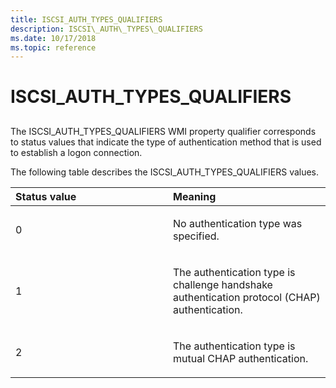 ```yaml
---
title: ISCSI_AUTH_TYPES_QUALIFIERS
description: ISCSI\_AUTH\_TYPES\_QUALIFIERS
ms.date: 10/17/2018
ms.topic: reference
---
```


# ISCSI\_AUTH\_TYPES\_QUALIFIERS


## <span id="ddk_iscsi_auth_types_qualifiers_kr"></span><span id="DDK_ISCSI_AUTH_TYPES_QUALIFIERS_KR"></span>


The ISCSI\_AUTH\_TYPES\_QUALIFIERS WMI property qualifier corresponds to status values that indicate the type of authentication method that is used to establish a logon connection.

The following table describes the ISCSI\_AUTH\_TYPES\_QUALIFIERS values.

<table>
<colgroup>
<col width="50%" />
<col width="50%" />
</colgroup>
<thead>
<tr class="header">
<th align="left">Status value</th>
<th align="left">Meaning</th>
</tr>
</thead>
<tbody>
<tr class="odd">
<td align="left"><p>0</p></td>
<td align="left"><p>No authentication type was specified.</p></td>
</tr>
<tr class="even">
<td align="left"><p>1</p></td>
<td align="left"><p>The authentication type is challenge handshake authentication protocol (CHAP) authentication.</p></td>
</tr>
<tr class="odd">
<td align="left"><p>2</p></td>
<td align="left"><p>The authentication type is mutual CHAP authentication.</p></td>
</tr>
</tbody>
</table>

 

 

 





